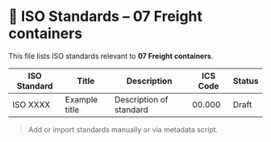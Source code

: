 # 📄 ISO Standards – 07 Freight containers

This file lists ISO standards relevant to **07 Freight containers**.

| ISO Standard | Title | Description | ICS Code | Status |
|--------------|-------|-------------|----------|--------|
| ISO XXXX     | Example title | Description of standard | 00.000 | Draft |

> Add or import standards manually or via metadata script.
